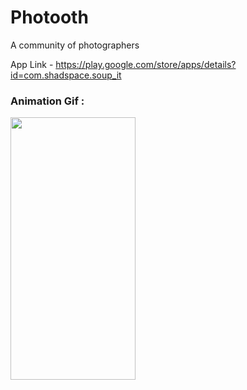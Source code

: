 # Photooth
A community of photographers

App Link - https://play.google.com/store/apps/details?id=com.shadspace.soup_it

### Animation Gif :

<img src="https://user-images.githubusercontent.com/54468833/140775555-1d21bef0-65e1-4155-bb08-709bb78db5d1.gif" width="200" height="420">
